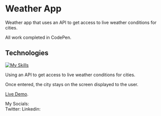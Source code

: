 # Weather App

Weather app that uses an API to get access to live weather conditions for cities. <br>

All work completed in CodePen.

## Technologies 
[![My Skills](https://skillicons.dev/icons?i=html,css,github,vscode,bootstrap,javascript)](https://skillicons.dev)

Using an API to get access to live weather conditions for cities.<br>

Once entered, the city stays on the screen displayed to the user.

[Live Demo](https://codepen.io/LAWBowie/pen/Jjmagga).

My Socials: </br>
Twitter: 
Linkedin:
